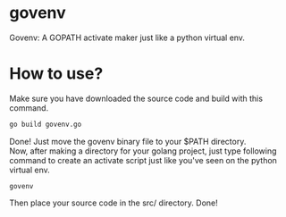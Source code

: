 # govenv
Govenv: A GOPATH activate maker just like a python virtual env.

# How to use?
Make sure you have downloaded the source code and build with this command.  
```bash
go build govenv.go
```
Done! Just move the govenv binary file to your $PATH directory.  
Now, after making a directory for your golang project, just type following command to create an activate script just like you've seen on the python virtual env.  
```
govenv
```
Then place your source code in the src/ directory. Done!
